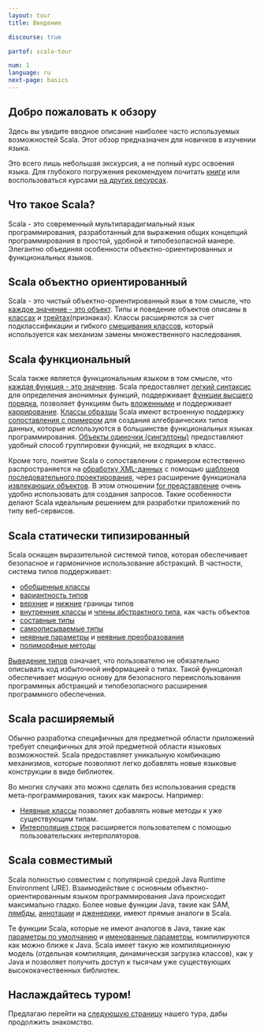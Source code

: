 ```yaml
---
layout: tour
title: Введение

discourse: true

partof: scala-tour

num: 1
language: ru
next-page: basics
---
```


## Добро пожаловать к обзору
Здесь вы увидите вводное описание наиболее часто используемых возможностей Scala.
Этот обзор предназначен для новичков в изучении языка.

Это всего лишь небольшая экскурсия, а не полный курс освоения языка. Для глубокого погружения рекомендуем почитать [книги](/books.html) или воспользоваться курсами 
[на других ресурсах](/learn.html).

## Что такое Scala?
Scala - это современный мультипарадигмальный язык программирования, разработанный для выражения общих концепций программирования в простой, удобной и типобезопасной манере. Элегантно объединяя особенности объектно-ориентированных и функциональных языков.

## Scala объектно ориентированный ##
Scala - это чистый объектно-ориентированный язык в том смысле, что [каждое значение - это объект](unified-types.html). Типы и поведение объектов описаны в [классах](classes.html) и [трейтах](traits.html)(признаках). Классы расширяются за счет подклассификации и гибкого [смешивания классов](mixin-class-composition.html), который используется как механизм замены множественного наследования.

## Scala функциональный ##
Scala также является функциональным языком в том смысле, что [каждая функция - это значение](unified-types.html). Scala предоставляет [легкий синтаксис](basics.html) для определения анонимных функций, поддерживает [функции высшего порядка](higher-order-functions.html), позволяет функциям быть [вложенными](nested-functions.html) и поддерживает [каррирование](multiple-parameter-lists.html). [Классы образцы](case-classes.html) Scala имеют встроенную поддержку [сопоставления с примером](pattern-matching.html) для создания алгебраических типов данных, которые используются в большинстве функциональных языках программирования. [Объекты одиночки (сингэлтоны)](singleton-objects.html) предоставляют удобный способ группировки функций, не входящих в класс.

Кроме того, понятие Scala о сопоставлении с примером естественно распространяется на [обработку XML-данных](https://github.com/scala/scala-xml/wiki/XML-Processing) с помощью [шаблонов последовательного проектирования](regular-expression-patterns.html), через расширение функционала [извлекающих объектов](extractor-objects.html). В этом отношении [for представление](for-comprehensions.html) очень удобно использовать для создания запросов. Такие особенности делают Scala идеальным решением для разработки приложений по типу веб-сервисов.

## Scala статически типизированный ##
Scala оснащен выразительной системой типов, которая обеспечивает безопасное и гармоничное использование абстракций. В частности, система типов поддерживает:

* [обобщенные классы](generic-classes.html)
* [вариантность типов](variances.html)
* [верхние](upper-type-bounds.html) и [нижние](lower-type-bounds.html) границы типов
* [внутренние классы](inner-classes.html) и [члены абстрактного типа](abstract-type-members.html), как часть объектов
* [составные типы](compound-types.html)
* [самоописываемые типы](self-types.html)
* [неявные параметры](implicit-parameters.html) и [неявные преобразования](implicit-conversions.html)
* [полиморфные методы](polymorphic-methods.html)

[Выведение типов](type-inference.html) означает, что пользователю не обязательно описывать код избыточной информацией о типах. 
Такой функционал обеспечивает мощную основу для безопасного переиспользования программных абстракций и типобезопасного расширения программного обеспечения.

## Scala расширяемый ##

Обычно разработка специфичных для предметной области приложений требует специфичных для этой предметной области языковых возможностей. Scala предоставляет уникальную комбинацию механизмов, которые позволяют легко добавлять новые языковые конструкции в виде библиотек.

Во многих случаях это можно сделать без использования средств мета-программирования, таких как макросы. Например:

* [Неявные классы](http://docs.scala-lang.org/overviews/core/implicit-classes.html) позволяет добавлять новые методы к уже существующим типам. 
* [Интерполяция строк](/overviews/core/string-interpolation.html) расширяется пользователем с помощью пользовательских интерполяторов.

## Scala совместимый 

Scala полностью совместим с популярной средой Java Runtime Environment (JRE). Взаимодействие с основным объектно-ориентированным языком программирования Java происходит максимально гладко. Более новые функции Java, такие как SAM, [лямбды](higher-order-functions.html), [аннотации](annotations.html) и [дженерики](generic-classes.html), имеют прямые аналоги в Scala.

Те функции Scala, которые не имеют аналогов в Java, такие как [параметры по умолчанию](default-parameter-values.html) и [именованные параметры](named-arguments.html), компилируются как можно ближе к Java. Scala имеет такую же компиляционную модель (отдельная компиляция, динамическая загрузка классов), как у Java и позволяет получить доступ к тысячам уже существующих высококачественных библиотек.

## Наслаждайтесь туром!

Предлагаю перейти на [следующую страницу](basics.html) нашего тура, дабы продолжить знакомство.